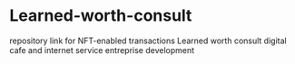 # Learned-worth-consult
repository link for NFT-enabled transactions Learned worth consult digital cafe and internet service entreprise development
